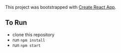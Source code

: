 


This project was bootstrapped with [Create React App](https://github.com/facebook/create-react-app).

## To Run

- clone this repository
- run `npm install`
- run `npm start`
